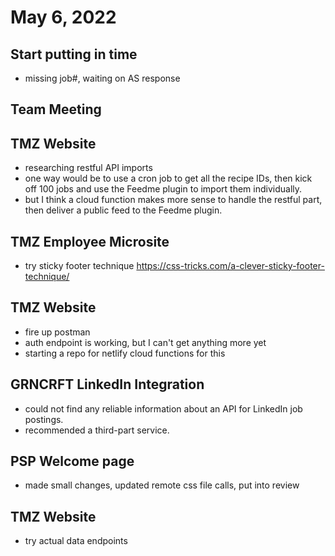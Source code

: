 # May 6, 2022

## Start putting in time
- missing job#, waiting on AS response

## Team Meeting

## TMZ Website
- researching restful API imports
- one way would be to use a cron job to get all the recipe IDs, then kick off 100 jobs and use the Feedme plugin to import them individually.
- but I think a cloud function makes more sense to handle the restful part, then deliver a public feed to the Feedme plugin.

## TMZ Employee Microsite
- try sticky footer technique
https://css-tricks.com/a-clever-sticky-footer-technique/

## TMZ Website
- fire up postman
- auth endpoint is working, but I can't get anything more yet
- starting a repo for netlify cloud functions for this

## GRNCRFT LinkedIn Integration
- could not find any reliable information about an API for LinkedIn job postings.
- recommended a third-part service.

## PSP Welcome page
- made small changes, updated remote css file calls, put into review

## TMZ Website
- try actual data endpoints